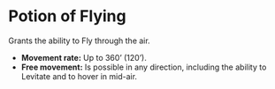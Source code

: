 # Potion of Flying

Grants the ability to Fly through the air.

- **Movement rate:** Up to 360’ (120’).
- **Free movement:** Is possible in any direction, including the ability to Levitate and to hover in mid-air.